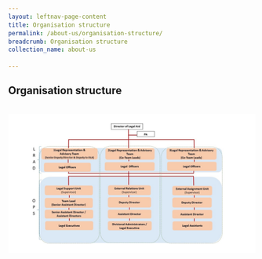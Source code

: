 ```yaml
---
layout: leftnav-page-content
title: Organisation structure
permalink: /about-us/organisation-structure/
breadcrumb: Organisation structure
collection_name: about-us

---
```


Organisation structure
---

<div class="image">
    <br><img src="/images/1545802948932.jpg" title="Organisation Structure" alt="Organisation Structure">
  </a>
</div>
